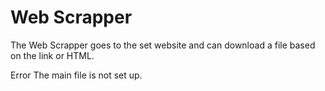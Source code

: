 # Web Scrapper

The Web Scrapper goes to the set website and can download a file based on the link or HTML. 

Error
The main file is not set up.
